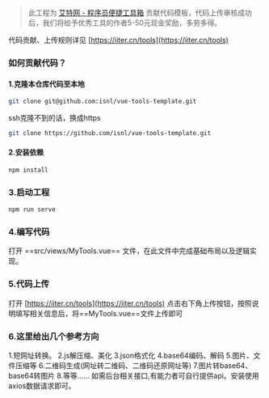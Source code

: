 > 此工程为 [艾特网 - 程序员便捷工具箱](https://iiter.cn/tools) 贡献代码模板，代码上传审核成功后，我们将给予优秀工具的作者5-50元现金奖励，多劳多得。

代码贡献、上传规则详见 [https://iiter.cn/tools](https://iiter.cn/tools)

> 

### 如何贡献代码？

#### 1.克隆本仓库代码至本地
```bash
git clone git@github.com:isnl/vue-tools-template.git
```
ssh克隆不到的话，换成https
```bash
git clone https://github.com/isnl/vue-tools-template.git
```

#### 2.安装依赖
```bash
npm install
```

### 3.启动工程
```bash
npm run serve
```

### 4.编写代码
打开 ==src/views/MyTools.vue== 文件，在此文件中完成基础布局以及逻辑实现。

### 5.代码上传
打开 [https://iiter.cn/tools](https://iiter.cn/tools) 点击右下角上传按钮，按照说明填写相关信息后，将==MyTools.vue==文件上传即可


### 6.这里给出几个参考方向
1.短网址转换。
2.js解压缩、美化
3.json格式化
4.base64编码、解码
5.图片、文件压缩等
6.二维码生成(网址转二维码、二维码还原网址等)
7.图片转base64、base64转图片
8.等等......
如需后台相关接口,有能力者可自行提供api。安装使用axios数据请求即可。